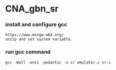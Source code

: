 # CNA_gbn_sr

### install and configure gcc
    https://www.mingw-w64.org/
    unzip and set system variable.

### run gcc command
    gcc -Wall -ansi -pedantic -o sr emulator.c sr.c
